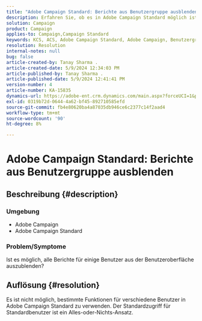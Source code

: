 ```yaml
---
title: "Adobe Campaign Standard: Berichte aus Benutzergruppe ausblenden"
description: Erfahren Sie, ob es in Adobe Campaign Standard möglich ist, Berichte für einige Benutzer auszublenden.
solution: Campaign
product: Campaign
applies-to: Campaign,Campaign Standard
keywords: KCS, ACS, Adobe Campaign Standard, Adobe Campaign, Benutzergruppe, Berichte ausblenden, FAQ
resolution: Resolution
internal-notes: null
bug: false
article-created-by: Tanay Sharma .
article-created-date: 5/9/2024 12:34:03 PM
article-published-by: Tanay Sharma .
article-published-date: 5/9/2024 12:41:41 PM
version-number: 4
article-number: KA-15835
dynamics-url: https://adobe-ent.crm.dynamics.com/main.aspx?forceUCI=1&pagetype=entityrecord&etn=knowledgearticle&id=1108b866-000e-ef11-9f89-000d3a345e57
exl-id: 0319b72d-0644-4a62-bf45-892710585efd
source-git-commit: fb4e80620ba4a87035db946ce6c2377c14f2aad4
workflow-type: tm+mt
source-wordcount: '90'
ht-degree: 8%

---
```


# Adobe Campaign Standard: Berichte aus Benutzergruppe ausblenden

## Beschreibung {#description}


### Umgebung

- Adobe Campaign
- Adobe Campaign Standard


### Problem/Symptome

Ist es möglich, alle Berichte für einige Benutzer aus der Benutzeroberfläche auszublenden?


## Auflösung {#resolution}


Es ist nicht möglich, bestimmte Funktionen für verschiedene Benutzer in Adobe Campaign Standard zu verwenden. Der Standardzugriff für Standardbenutzer ist ein Alles-oder-Nichts-Ansatz.
